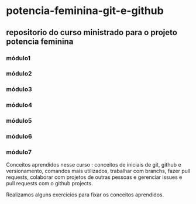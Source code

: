 # potencia-feminina-git-e-github



## repositorio do curso ministrado para o projeto potencia feminina


### módulo1
### módulo2
### módulo3
### módulo4
### módulo5
### módulo6
###  módulo7

Conceitos aprendidos nesse curso : conceitos de iniciais de git, github e versionamento, comandos mais utilizados, trabalhar com branchs, fazer pull requests, colaborar com projetos de outras pessoas e gerenciar issues e pull requests com o github projects.

Realizamos alguns exercícios para fixar os conceitos aprendidos.

